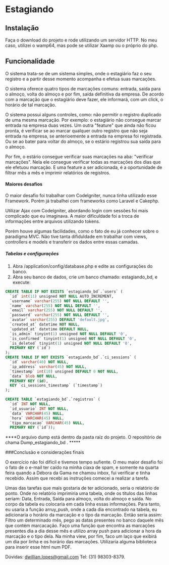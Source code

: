 # Estagiando

## Instalação

Faça o download do projeto e rode utilizando um servidor HTTP. No meu caso, utilizei o wamp64, mas pode se utilizar Xaamp ou o próprio do php.

## Funcionalidade

O sistema trata-se de um sistema simples, onde o estagiário faz o seu registro e a partir desse momento acompanha e efetua suas marcações.

O sistema oferece quatro tipos de marcações comuns: entrada, saida para o almoço, volta do almoço e por fim, saída definitiva da empresa. De acordo com a marcação que o estagiário deve fazer, ele informará, com um click, o horário de tal marcação.

O sistema possui alguns controles, como: não permitir o registro duplicado de uma mesma marcação. Por exemplo: o estagiário não consegue marcar entrada na empresa duas vezes. Um outra "feature" que ainda não ficou pronta, é verificar se ao marcar qualquer outro registro que não seja entrada na empresa, se anterioemente a entrada na empresa foi registrada. Ou se ao bater para voltar do almoço, se o estário registrou sua saída para o almoço. 

Por fim, o estário consegue verificar suas marcações na aba: "verificar marcações". Nela ele consegue verificar todas as marcações dos dias que ele efetuou marcação. E uma feature a ser adicionada, é a oportunidade de filtrar mês a mês e imprimir relatórios de registros.


#### Maiores desafios

O maior desafio foi trabalhar com Codelgniter, nunca tinha utilizado esse Framework. Porém já trabalhei com frameworks como Laravel e Cakephp.

Utilizar Ajax com Codelgniter, abordando login com sessões foi mais complicado que eu imaginava. A maior dificuldade foi a troca de informações entre arquivos utilizando tokens.

Porém houve algumas facilidades, como o fato de eu já conhecer sobre o paradigma MVC. Não tive tanta difiduldade em trabalhar com views, controllers e models e transferir os dados entre essas camadas.


##### Tabelas e configurações
1. Abra /application/config/database.php e edite as configurações do banco.
2. Abra seu banco de dados, crie um banco chamado: estagiando_bd, e execute:

```sql
CREATE TABLE IF NOT EXISTS `estagiando_bd`.`users` (
  `id` int(11) unsigned NOT NULL AUTO_INCREMENT,
  `username` varchar(255) NOT NULL DEFAULT '',
  `name` varchar(255) NOT NULL DEFAULT '',
  `email` varchar(255) NOT NULL DEFAULT '',
  `password` varchar(255) NOT NULL DEFAULT '',
  `avatar` varchar(255) DEFAULT 'default.jpg',
  `created_at` datetime NOT NULL,
  `updated_at` datetime DEFAULT NULL,
  `is_admin` tinyint(1) unsigned NOT NULL DEFAULT '0',
  `is_confirmed` tinyint(1) unsigned NOT NULL DEFAULT '0',
  `is_deleted` tinyint(1) unsigned NOT NULL DEFAULT '0',
  PRIMARY KEY (`id`)
);
CREATE TABLE IF NOT EXISTS `estagiando_bd`.`ci_sessions` (
  `id` varchar(40) NOT NULL,
  `ip_address` varchar(45) NOT NULL,
  `timestamp` int(10) unsigned DEFAULT 0 NOT NULL,
  `data` blob NOT NULL,
  PRIMARY KEY (id),
  KEY `ci_sessions_timestamp` (`timestamp`)
);

CREATE TABLE `estagiando_bd`.`registros` (
  `id` INT NOT NULL,
  `id_usuario` INT NOT NULL,
  `data` VARCHAR(45) NULL,
  `hora` VARCHAR(45) NULL,
  `tipo_marcacao` VARCHAR(45) NULL,
  PRIMARY KEY (`id`));


```


****O arquivo dump está dentro da pasta raíz do projeto. O repositório de chama Dump_estagiando_bd . *****

###Conclusão e considerações finais

O exercício não foi difícil e tivemos tempo sufiente. O meu maior desafio foi o fato de o e-mail ter caído na minha ciaxa de spam, e somente na quarta feira quando a Débora da Gama ne chamou inbox, fui verificar e tinha recebido. Assim que recebi as instruções comecei a realizar a tarefa.

Umas das tarefas que mais gostaria de ter adicionado, seria o relatório de ponto. Onde no relatório imprimiria uma tabela, onde os titulos das linhas seriam: Data, Entrada, Saída para almoço, volta do almoço e saída. No corpo da tabela eu colocaria em cada linha essas informações. Para tanto, eu usaria a função arruy_push, onde a cada dia encontrado na tabela, eu adicionaria o horário da marcação e o tipo da marcação. Então seria assim: Filtro um determinado mês, pego as datas presentes no banco daquele mês que contém marcacação. Faço uma função que encontra as marcações presentes dia a dia desse mês e utilizo array push para adicionar a hora da marcação e o tipo dela. Na minha view, por fim, faco um laço que exibirá um dia por linha e os horário das marcações. Utilizaria alguma biblioteca para inserir esse html num PDF.


Dúvidas: dwillian.lopes@gmail.com
Tel: (31) 98303-8379.

